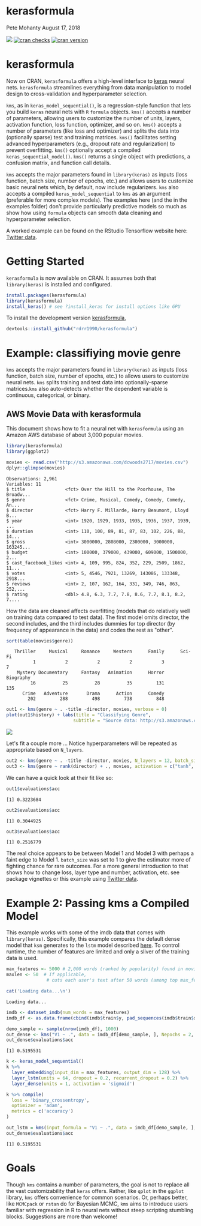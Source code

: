 kerasformula
================
Pete Mohanty
August 17, 2018

[![](https://cranlogs.r-pkg.org/badges/kerasformula)](https://cran.r-project.org/package=kerasformula) [![cran checks](https://cranchecks.info/badges/summary/kerasformula)](https://cranchecks.info/pkgs/kerasformula) [![cran version](http://www.r-pkg.org/badges/version/kerasformula)](https://cran.r-project.org/package=kerasformula)

kerasformula
============

Now on CRAN, `kerasformula` offers a high-level interface to [keras](https://keras.rstudio.com/) neural nets. `kerasformula` streamlines everything from data manipulation to model design to cross-validation and hyperparameter selection.

`kms`, as in `keras_model_sequential()`, is a regression-style function that lets you build `keras` neural nets with `R` `formula` objects. `kms()` accepts a number of parameters, allowing users to customize the number of units, layers, activation function, loss function, optimizer, and so on. `kms()` accepts a number of parameters (like loss and optimizer) and splits the data into (optionally sparse) test and training matrices. `kms()` facilitates setting advanced hyperparameters (e.g., dropout rate and regularization) to prevent overfitting. `kms()` optionally accept a compiled `keras_sequential_model()`. `kms()` returns a single object with predictions, a confusion matrix, and function call details.

`kms` accepts the major parameters found in `library(keras)` as inputs (loss function, batch size, number of epochs, etc.) and allows users to customize basic neural nets which, by default, now include regularizers. `kms` also accepts a compiled `keras_model_sequential` to `kms` as an argument (preferable for more complex models). The examples here (and the in the examples folder) don't provide particularly predictive models so much as show how using `formula` objects can smooth data cleaning and hyperparameter selection.

A worked example can be found on the RStudio Tensorflow website here: [Twitter data](https://tensorflow.rstudio.com/blog/analyzing-rtweet-data-with-kerasformula.html).

Getting Started
===============

`kerasformula` is now available on CRAN. It assumes both that `library(keras)` is installed and configured.

``` r
install.packages(kerasformula)
library(kerasformula)
install_keras() # see ?install_keras for install options like GPU
```

To install the development version [kerasformula](https://github.com/rdrr1990/keras),

``` r
devtools::install_github("rdrr1990/kerasformula")
```

Example: classifiying movie genre
=================================

`kms` accepts the major parameters found in `library(keras)` as inputs (loss function, batch size, number of epochs, etc.) to allows users to customize neural nets. `kms` splits training and test data into optionally-sparse matrices.`kms` also auto-detects whether the dependent variable is continuous, categorical, or binary.

AWS Movie Data with kerasformula
--------------------------------

This document shows how to fit a neural net with `kerasformula` using an Amazon AWS database of about 3,000 popular movies.

``` r
library(kerasformula)
library(ggplot2)

movies <- read.csv("http://s3.amazonaws.com/dcwoods2717/movies.csv")
dplyr::glimpse(movies)
```

    Observations: 2,961
    Variables: 11
    $ title               <fct> Over the Hill to the Poorhouse, The Broadw...
    $ genre               <fct> Crime, Musical, Comedy, Comedy, Comedy, An...
    $ director            <fct> Harry F. Millarde, Harry Beaumont, Lloyd B...
    $ year                <int> 1920, 1929, 1933, 1935, 1936, 1937, 1939, ...
    $ duration            <int> 110, 100, 89, 81, 87, 83, 102, 226, 88, 14...
    $ gross               <int> 3000000, 2808000, 2300000, 3000000, 163245...
    $ budget              <int> 100000, 379000, 439000, 609000, 1500000, 2...
    $ cast_facebook_likes <int> 4, 109, 995, 824, 352, 229, 2509, 1862, 11...
    $ votes               <int> 5, 4546, 7921, 13269, 143086, 133348, 2918...
    $ reviews             <int> 2, 107, 162, 164, 331, 349, 746, 863, 252,...
    $ rating              <dbl> 4.8, 6.3, 7.7, 7.8, 8.6, 7.7, 8.1, 8.2, 7....

How the data are cleaned affects overfitting (models that do relatively well on training data compared to test data). The first model omits director, the second includes, and the third includes dummies for top director (by frequency of appearance in the data) and codes the rest as "other".

``` r
sort(table(movies$genre))
```


       Thriller     Musical     Romance     Western      Family      Sci-Fi 
              1           2           2           2           3           7 
        Mystery Documentary     Fantasy   Animation      Horror   Biography 
             16          25          28          35         131         135 
          Crime   Adventure       Drama      Action      Comedy 
            202         288         498         738         848 

``` r
out1 <- kms(genre ~ . -title -director, movies, verbose = 0)
plot(out1$history) + labs(title = "Classifying Genre", 
                         subtitle = "Source data: http://s3.amazonaws.com/dcwoods2717/movies.csv", y="") + theme_minimal()
```

![](README_files/figure-markdown_github/unnamed-chunk-5-1.png)

Let's fit a couple more ... Notice hyperparameters will be repeated as appropriate based on `N_layers`.

``` r
out2 <- kms(genre ~ . -title -director, movies, N_layers = 12, batch_size = 1, verbose = 0)
out3 <- kms(genre ~ rank(director) + ., movies, activation = c("tanh", "tanh", "softmax"), units=17, Nepochs = 3, verbose = 0)
```

We can have a quick look at their fit like so:

``` r
out1$evaluations$acc
```

    [1] 0.3223684

``` r
out2$evaluations$acc
```

    [1] 0.3044925

``` r
out3$evaluations$acc
```

    [1] 0.2516779

The real choice appears to be between Model 1 and Model 3 with perhaps a faint edge to Model 1. `batch_size` was set to 1 to give the estimator more of fighting chance for rare outcomes. For a more general introduction to that shows how to change loss, layer type and number, activation, etc. see package vignettes or this example using [Twitter data](https://tensorflow.rstudio.com/blog/analyzing-rtweet-data-with-kerasformula.html).

Example 2: Passing kms a Compiled Model
=======================================

This example works with some of the imdb data that comes with `library(keras)`. Specifically, this example compares the default dense model that `ksm` generates to the `lstm` model described [here](https://keras.rstudio.com/articles/examples/imdb_lstm.html). To control runtime, the number of features are limited and only a sliver of the training data is used.

``` r
max_features <- 5000 # 2,000 words (ranked by popularity) found in movie reviews
maxlen <- 50  # If applicable, 
               # cuts each user's text after 50 words (among top max_features most common words) 

cat('Loading data...\n')
```

    Loading data...

``` r
imdb <- dataset_imdb(num_words = max_features)
imdb_df <- as.data.frame(cbind(imdb$train$y, pad_sequences(imdb$train$x)))

demo_sample <- sample(nrow(imdb_df), 1000)
out_dense <- kms("V1 ~ .", data = imdb_df[demo_sample, ], Nepochs = 2, verbose = 0)
out_dense$evaluations$acc
```

    [1] 0.5195531

``` r
k <- keras_model_sequential()
k %>%
  layer_embedding(input_dim = max_features, output_dim = 128) %>% 
  layer_lstm(units = 64, dropout = 0.2, recurrent_dropout = 0.2) %>% 
  layer_dense(units = 1, activation = 'sigmoid')

k %>% compile(
  loss = 'binary_crossentropy',
  optimizer = 'adam',
  metrics = c('accuracy')
)

out_lstm = kms(input_formula = "V1 ~ .", data = imdb_df[demo_sample, ], keras_model_seq = k, Nepochs = 2, verbose = 0)
out_dense$evaluations$acc
```

    [1] 0.5195531

Goals
=====

Though `kms` contains a number of parameters, the goal is not to replace all the vast customizability that `keras` offers. Rather, like `qplot` in the `ggplot` library, `kms` offers convenience for common scenarios. Or, perhaps better, like `MCMCpack` or `rstan` do for Bayesian MCMC, `kms` aims to introduce users familiar with regression in R to neural nets without steep scripting stumbling blocks. Suggestions are more than welcome!
